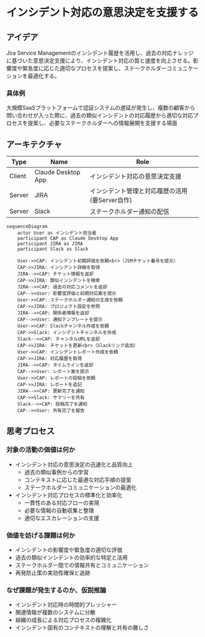 # インシデント対応の意思決定を支援する

## アイデア
Jira Service Managementのインシデント履歴を活用し、過去の対応ナレッジに基づいた意思決定支援により、インシデント対応の質と速度を向上させる。影響度や緊急度に応じた適切なプロセスを提案し、ステークホルダーコミュニケーションを最適化する。

### 具体例
大規模SaaSプラットフォームで認証システムの遅延が発生し、複数の顧客から問い合わせが入った際に、過去の類似インシデントの対応履歴から適切な対応プロセスを提案し、必要なステークホルダーへの情報展開を支援する場面

## アーキテクチャ
| Type | Name | Role |
|--|--|--|
| Client | Claude Desktop App | インシデント対応の意思決定支援 |
| Server | JIRA | インシデント管理と対応履歴の活用(要Server自作) |
| Server | Slack | ステークホルダー通知の配信 |

```mermaid
sequenceDiagram
    actor User as インシデント担当者
    participant CAP as Claude Desktop App
    participant JIRA as JIRA
    participant Slack as Slack

    User->>CAP: インシデント初期評価を依頼<br>（JSMチケット番号を提示）
    CAP->>JIRA: インシデント詳細を取得
    JIRA-->>CAP: チケット情報を返却
    CAP->>JIRA: 類似インシデントを検索
    JIRA-->>CAP: 過去の対応コメントを返却
    CAP-->>User: 影響度評価と初期対応案を提示
    User->>CAP: ステークホルダー通知の生成を依頼
    CAP->>JIRA: プロジェクト設定を参照
    JIRA-->>CAP: 関係者情報を返却
    CAP-->>User: 通知テンプレートを提示
    User->>CAP: Slackチャンネル作成を依頼
    CAP->>Slack: インシデントチャンネルを作成
    Slack-->>CAP: チャンネルURLを返却
    CAP->>JIRA: チケットを更新<br>（Slackリンク追加）
    User->>CAP: インシデントレポート作成を依頼
    CAP->>JIRA: 対応履歴を取得
    JIRA-->>CAP: タイムラインを返却
    CAP-->>User: レポート案を提示
    User->>CAP: レポートの投稿を依頼
    CAP->>JIRA: レポートを追記
    JIRA-->>CAP: 更新完了を通知
    CAP->>Slack: サマリーを共有
    Slack-->>CAP: 投稿完了を通知
    CAP-->>User: 共有完了を報告
```

## 思考プロセス

### 対象の活動の価値は何か
- インシデント対応の意思決定の迅速化と品質向上
    - 過去の類似事例からの学習
    - コンテキストに応じた最適な対応手順の提案
    - ステークホルダーコミュニケーションの最適化
- インシデント対応プロセスの標準化と効率化
    - 一貫性のある対応フローの実現
    - 必要な情報の自動収集と整理
    - 適切なエスカレーションの支援

### 価値を妨げる課題は何か
- インシデントの影響度や緊急度の適切な評価
- 過去の類似インシデントの効率的な特定と活用
- ステークホルダー間での情報共有とコミュニケーション
- 再発防止策の実効性確保と追跡

### なぜ課題が発生するのか、仮説推論
- インシデント対応時の時間的プレッシャー
- 関連情報が複数のシステムに分散
- 組織の成長による対応プロセスの複雑化
- インシデント固有のコンテキストの理解と共有の難しさ